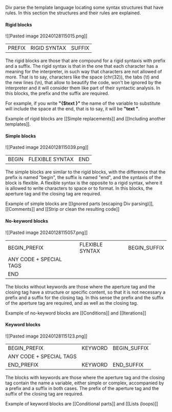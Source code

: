 Div parse the template language locating some syntax structures that have rules. In this section the structures and their rules are explained.

#### Rigid blocks
![[Pasted image 20240128115015.png]]

|   |   |   |
|---|---|---|
|PREFIX|RIGID SYNTAX|SUFFIX|

The rigid blocks are those that are compound for a rigid syntaxis with prefix and a suffix. The rigid syntax is that in the one that each character has a meaning for the interpreter, in such way that characters are not allowed of more. That is to say, characters like the space (chr(32)), the tabs (\t) and the new lines (\n), that allow to beautify the code, won't be ignored by the interpreter and it will consider them like part of their syntactic analysis. In this blocks, the prefix and the suffix are required.

For example, if you write **"{$text }"** the name of the variable to substitute will include the space at the end, that is to say, it will be **"text "**.

Example of rigid blocks are [[Simple replacements]] and [[Including another templates]].

#### Simple blocks
![[Pasted image 20240128115039.png]]

|   |   |   |
|---|---|---|
|BEGIN|FLEXIBLE SYNTAX|END|

The simple blocks are similar to the rigid blocks, with the difference that the prefix is named "begin", the suffix is named "end", and the syntaxis of the block is flexible. A flexible syntax is the opposite to a rigid syntax, where it is allowed to write characters to space or to format. In this blocks, the aperture tag and the closing tag are required.

Example of simple blocks are [[Ignored parts (escaping Div parsing)]], [[Comments]] and [[Strip or clean the resulting code]]
#### No-keyword blocks
![[Pasted image 20240128115057.png]]

|   |   |   |
|---|---|---|
|BEGIN_PREFIX|FLEXIBLE SYNTAX|BEGIN_SUFFIX|
|ANY CODE + SPECIAL TAGS|   |   |
|END|

The blocks without keywords are those where the aperture tag and the closing tag have a structure or specific content, so that it is not necessary a prefix and a suffix for the closing tag. In this sense the prefix and the suffix of the aperture tag are required, and as well as the closing tag.

Example of no-keyword blocks are [[Conditions]] and [[Iterations]]

#### Keyword blocks

![[Pasted image 20240128115123.png]]

|   |   |   |
|---|---|---|
|BEGIN_PREFIX|KEYWORD|BEGIN_SUFFIX|
|ANY CODE + SPECIAL TAGS|   |   |
|END_PREFIX|KEYWORD|END_SUFFIX|

The blocks with keywords are those where the aperture tag and the closing tag contain the name a variable, either simple or complex, accompanied by a prefix and a suffix in both cases. The prefix of the aperture tag and the suffix of the closing tag are required.

Example of keyword blocks are [[Conditional parts]] and [[Lists (loops)]]
